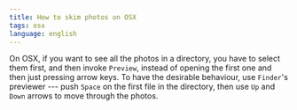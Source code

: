 ```yaml
---
title: How to skim photos on OSX
tags: osx
language: english
---
```


On OSX, if you want to see all the photos in a directory, you have to select
them first, and then invoke `Preview`, instead of opening the first one and then
just pressing arrow keys. To have the desirable behaviour, use `Finder`'s
previewer --- push `Space` on the first file in the directory, then use `Up` and
`Down` arrows to move through the photos.
